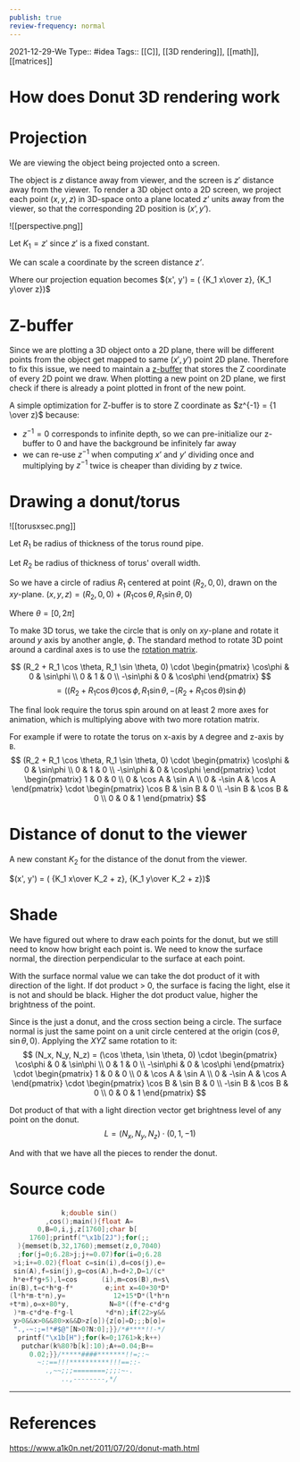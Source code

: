 ```yaml
---
publish: true
review-frequency: normal
---
```

2021-12-29-We
Type:: #idea
Tags:: [[C]], [[3D rendering]], [[math]], [[matrices]]

# How does Donut 3D rendering work

# Projection
We are viewing the object being projected onto a screen.

The object is $z$ distance away from viewer, and the screen is $z'$ distance away from the viewer.
To render a 3D object onto a 2D screen, we project each point $(x,y,z)$ in 3D-space onto a plane located $z’$ units away from the viewer, so that the corresponding 2D position is $(x’,y’)$.

![[perspective.png]]

Let $K_1 = z'$ since $z'$ is a fixed constant.

We can scale a coordinate by the screen distance _z’_.

Where our projection equation becomes
$(x', y') = ( {K_1 x\over z}, {K_1 y\over z})$

# Z-buffer
Since we are plotting a 3D object onto a 2D plane, there will be different points from the object get mapped to same $(x', y')$ point 2D plane. Therefore to fix this issue, we need to maintain a [z-buffer](https://en.wikipedia.org/wiki/Z-buffering) that stores the Z coordinate of every 2D point we draw. When plotting a new point on 2D plane, we first check if there is already a point plotted in front of the new point.

A simple optimization for Z-buffer is to store Z coordinate as $z^{-1} = {1 \over z}$ because:
- $z^{-1} = 0$ corresponds to infinite depth, so we can pre-initialize our z-buffer to 0 and have the background be infinitely far away
- we can re-use $z^{-1}$ when computing $x’$ and $y’$ dividing once and multiplying by $z^{-1}$ twice is cheaper than dividing by $z$ twice.

# Drawing a donut/torus
![[torusxsec.png]]

Let $R_1$ be radius of thickness of the torus round pipe.

Let $R_2$ be radius of thickness of torus' overall width.

So we have a circle of radius $R_1$ centered at point $(R_2,0,0)$, drawn on the $xy$-plane. 
$(x,y,z) = (R_2, 0, 0) + (R_1 \cos \theta, R_1 \sin \theta, 0)$

Where $\theta = [0,2\pi]$

To make 3D torus, we take the circle that is only on $xy$-plane and rotate it around $y$ axis by another angle, $\phi$. The standard method to rotate 3D point around a cardinal axes is to use the [rotation matrix](https://en.wikipedia.org/wiki/Rotation_matrix). 

$$
(R_2 + R_1 \cos \theta, R_1 \sin \theta, 0)  \cdot \begin{pmatrix} \cos\phi & 0 & \sin\phi \\ 0 & 1 & 0 \\ -\sin\phi & 0 & \cos\phi \end{pmatrix}
$$
$$
= ((R_2 + R_1 \cos \theta) \cos\phi , R_1 \sin \theta,-(R_2 + R_1 \cos \theta)\sin \phi)
$$

The final look require the torus spin around on at least 2 more axes for animation, which is multiplying above with two more rotation matrix.

For example if were to rotate the torus on x-axis by `A` degree and z-axis by `B`.
$$
(R_2 + R_1 \cos \theta, R_1 \sin \theta, 0)  
\cdot 
\begin{pmatrix} \cos\phi & 0 & \sin\phi \\ 0 & 1 & 0 \\ -\sin\phi & 0 & \cos\phi \end{pmatrix}
\cdot 
\begin{pmatrix} 1 & 0 & 0 \\ 0 & \cos A & \sin A \\ 0 & -\sin A & \cos A \end{pmatrix}
\cdot 
\begin{pmatrix} \cos B & \sin B & 0 \\ -\sin B & \cos B & 0 \\ 0 & 0 & 1 \end{pmatrix}
$$

# Distance of donut to the viewer
A new constant $K_2$ for the distance of the donut from the viewer.

$(x', y') = ( {K_1 x\over K_2 + z}, {K_1 y\over K_2 + z})$

# Shade
We have figured out where to draw each points for the donut, but we still need to know how bright each point is. We need to know the surface normal, the direction perpendicular to the surface at each point.

With the surface normal value we can take the dot product of it with direction of the light. If dot product > 0, the surface is facing the light, else it is not and should be black. Higher the dot product value, higher the brightness of the point.

Since is the just a donut, and the cross section being a circle. The surface normal is just the same point on a unit circle centered at the origin $(\cos \theta, \sin \theta, 0)$. Applying the _XYZ_ same rotation to it:
$$
(N_x, N_y, N_z) =
(\cos \theta, \sin \theta, 0)  
\cdot 
\begin{pmatrix} \cos\phi & 0 & \sin\phi \\ 0 & 1 & 0 \\ -\sin\phi & 0 & \cos\phi \end{pmatrix}
\cdot 
\begin{pmatrix} 1 & 0 & 0 \\ 0 & \cos A & \sin A \\ 0 & -\sin A & \cos A \end{pmatrix}
\cdot 
\begin{pmatrix} \cos B & \sin B & 0 \\ -\sin B & \cos B & 0 \\ 0 & 0 & 1 \end{pmatrix}
$$

Dot product of that with a light direction vector get brightness level of any point on the donut.
$$
L = (N_x, N_y, N_z) \cdot (0, 1, -1)
$$

And with that we have all the pieces to render the donut.

# Source code
```c
             k;double sin()
         ,cos();main(){float A=
       0,B=0,i,j,z[1760];char b[
     1760];printf("\x1b[2J");for(;;
  ){memset(b,32,1760);memset(z,0,7040)
  ;for(j=0;6.28>j;j+=0.07)for(i=0;6.28
 >i;i+=0.02){float c=sin(i),d=cos(j),e=
 sin(A),f=sin(j),g=cos(A),h=d+2,D=1/(c*
 h*e+f*g+5),l=cos      (i),m=cos(B),n=s\
in(B),t=c*h*g-f*        e;int x=40+30*D*
(l*h*m-t*n),y=            12+15*D*(l*h*n
+t*m),o=x+80*y,          N=8*((f*e-c*d*g
 )*m-c*d*e-f*g-l        *d*n);if(22>y&&
 y>0&&x>0&&80>x&&D>z[o]){z[o]=D;;;b[o]=
 ".,-~:;=!*#$@"[N>0?N:0];}}/*#****!!-*/
  printf("\x1b[H");for(k=0;1761>k;k++)
   putchar(k%80?b[k]:10);A+=0.04;B+=
     0.02;}}/*****####*******!!=;:~
       ~::==!!!**********!!!==::-
         .,~~;;;========;;;:~-.
             ..,--------,*/
```

---
# References
https://www.a1k0n.net/2011/07/20/donut-math.html
